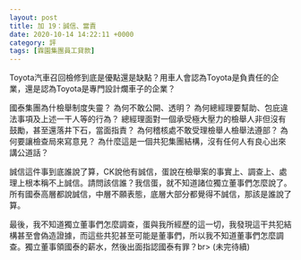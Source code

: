 ```yaml
---
layout: post
title: 加 19：誠信、當責
date: 2020-10-14 14:22:11 +0000
category: 評
tags: [霖園集團員工貸款]
---
```


Toyota汽車召回檢修到底是優點還是缺點？用車人會認為Toyota是負責任的企業，還是認為Toyota是專門設計爛車子的企業？

國泰集團為什檢舉制度失靈？
為何不敢公開、透明？
為何總經理要幫助、包庇違法事項及上述一干人等的行為？
總經理面對一個承受極大壓力的檢舉人非但沒有鼓勵，甚至還落井下石，當面指責？
為何稽核處不敢受理檢舉人檢舉法遵部？
為何要讓檢查局來寫意見？
為什麼這是一個共犯集團結構，沒有任何人有良心出來講公道話？

誠信這件事到底誰說了算，CK說他有誠信，蛋說在檢舉案的事實上、調查上、處理上根本稱不上誠信。請問該信誰？我信蛋，就不知道諸位獨立董事們怎麼說了。所有國泰高層都說誠信，中層不願表態，底層大部分都覺得不誠信，那該是誰說了算。

最後，我不知道獨立董事們怎麼調查，蛋與我所經歷的這一切，我發現這干共犯結構甚至會偽造證據，而這些共犯甚至可能是董事們，所以我不知道董事們怎麼調查。獨立董事領國泰的薪水，然後出面指認國泰有罪？br>
(未完待續)
